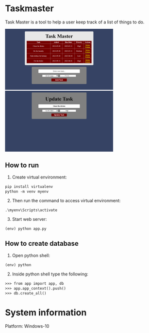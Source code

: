 # Taskmaster
Task Master is a tool to help a user keep track of a list of things to do.

<img src="https://raw.githubusercontent.com/yichen101/Taskmaster/master/Images/MainPage.png" width="356" height="200"> <img src="https://raw.githubusercontent.com/yichen101/Taskmaster/master/Images/UpdatePage.png" width="356" height="200">

## How to run

1. Create virtual environment:
```
pip install virtualenv
python -m venv myenv
```

2. Then run the command to access virtual environment:
```
.\myenv\Scripts\activate
```

3. Start web server:
```
(env) python app.py
```



## How to create database
1. Open python shell:
```
(env) python
```
2. Inside python shell type the following:
```
>>> from app import app, db
>>> app.app_context().push()
>>> db.create_all()
```

# System information
Platform: Windows-10
